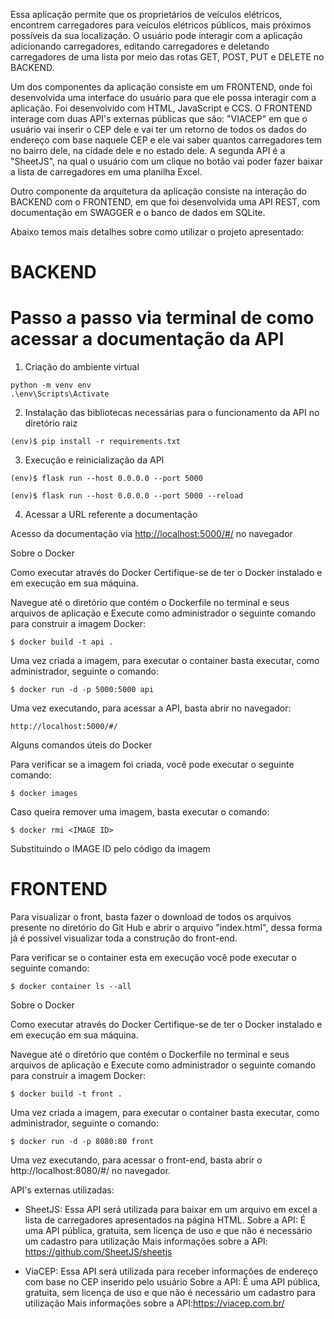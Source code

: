 Essa aplicação permite que os proprietários de veículos elétricos, encontrem carregadores para veículos elétricos públicos, mais próximos possíveis da sua localização. O usuário pode interagir com a aplicação adicionando carregadores, editando carregadores e deletando carregadores de uma lista por meio das rotas GET, POST, PUT e DELETE no BACKEND.

Um dos componentes da aplicação consiste em um FRONTEND, onde foi desenvolvida uma interface do usuário para que ele possa interagir com a aplicação. Foi desenvolvido com HTML, JavaScript e CCS. 
O FRONTEND interage com duas API's externas públicas que são: "VIACEP" em que o usuário vai inserir o CEP dele e vai ter um retorno de todos os dados do endereço com base naquele CEP e ele vai saber quantos carregadores tem no bairro dele, na cidade dele e no estado dele. A segunda API é a "SheetJS", na qual o usuário com um clique no botão vai poder fazer baixar a lista de carregadores em uma planilha Excel.

Outro componente da arquitetura da aplicação consiste na interação do BACKEND com o FRONTEND, em que foi desenvolvida uma API REST, com documentação em SWAGGER e o banco de dados em SQLite.


Abaixo temos mais detalhes sobre como utilizar o projeto apresentado:




# BACKEND

# Passo a passo via terminal de como acessar a documentação  da API 

1. Criação do ambiente virtual

```
python -m venv env
.\env\Scripts\Activate
```

2. Instalação das bibliotecas necessárias para o funcionamento da API no diretório raiz

```
(env)$ pip install -r requirements.txt
```

3. Execução e reinicialização da API

```
(env)$ flask run --host 0.0.0.0 --port 5000
```

```
(env)$ flask run --host 0.0.0.0 --port 5000 --reload
```

4. Acessar a URL referente a documentação

Acesso da documentação via [http://localhost:5000/#/](http://localhost:5000/#/) no navegador 


Sobre o Docker

Como executar através do Docker
Certifique-se de ter o Docker instalado e em execução em sua máquina.

Navegue até o diretório que contém o Dockerfile no terminal e seus arquivos de aplicação e Execute como administrador o seguinte comando para construir a imagem Docker:
```
$ docker build -t api .
```
Uma vez criada a imagem, para executar o container basta executar, como administrador, seguinte o comando:
```
$ docker run -d -p 5000:5000 api
```
Uma vez executando, para acessar a API, basta abrir no navegador:
```
http://localhost:5000/#/ 
```
Alguns comandos úteis do Docker

Para verificar se a imagem foi criada, você pode executar o seguinte comando:
```
$ docker images
```
Caso queira remover uma imagem, basta executar o comando:
```
$ docker rmi <IMAGE ID>
```
Substituindo o IMAGE ID pelo código da imagem

# FRONTEND

Para visualizar o front, basta fazer o download de todos os arquivos presente no diretório do Git Hub e abrir o arquivo "index.html", dessa forma já é possível visualizar toda a construção do front-end.

Para verificar se o container esta em execução você pode executar o seguinte comando:
```
$ docker container ls --all
```

Sobre o Docker

Como executar através do Docker
Certifique-se de ter o Docker instalado e em execução em sua máquina.

Navegue até o diretório que contém o Dockerfile no terminal e seus arquivos de aplicação e Execute como administrador o seguinte comando para construir a imagem Docker:
```
$ docker build -t front .
```
Uma vez criada a imagem, para executar o container basta executar, como administrador, seguinte o comando:
```
$ docker run -d -p 8080:80 front
```
Uma vez executando, para acessar o front-end, basta abrir o http://localhost:8080/#/ no navegador.


API's externas utilizadas:

- SheetJS: Essa API será utilizada para baixar em um arquivo em excel a lista de carregadores apresentados na página HTML.
Sobre a API: É uma API pública, gratuita, sem licença de uso e que não é necessário um cadastro para utilização
Mais informações sobre a API: https://github.com/SheetJS/sheetjs

- ViaCEP: Essa API será utilizada para receber informações de endereço com base no CEP inserido pelo usuário
Sobre a API: É uma API pública, gratuita, sem licença de uso e que não é necessário um cadastro para utilização
Mais informações sobre a API:https://viacep.com.br/  

